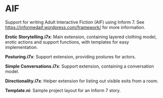 # AIF
Support for writing Adult Interactive Fiction (AIF) using Inform 7.
See https://informedaif.wordpress.com/framework/ for more information.

**Erotic Storytelling.i7x**:
Main extension, containing layered clothing model, erotic actions and support functions, with templates for easy implementation.
  
**Posturing.i7x**:
Support extension, providing postures for actors.

**Simple Conversations.i7x**:
Support extension, containing a conversation model.

**Directionality.i7x**:
Helper extension for listing out visible exits from a room.

**Template.ni**:
Sample project layout for an Inform 7 story.
